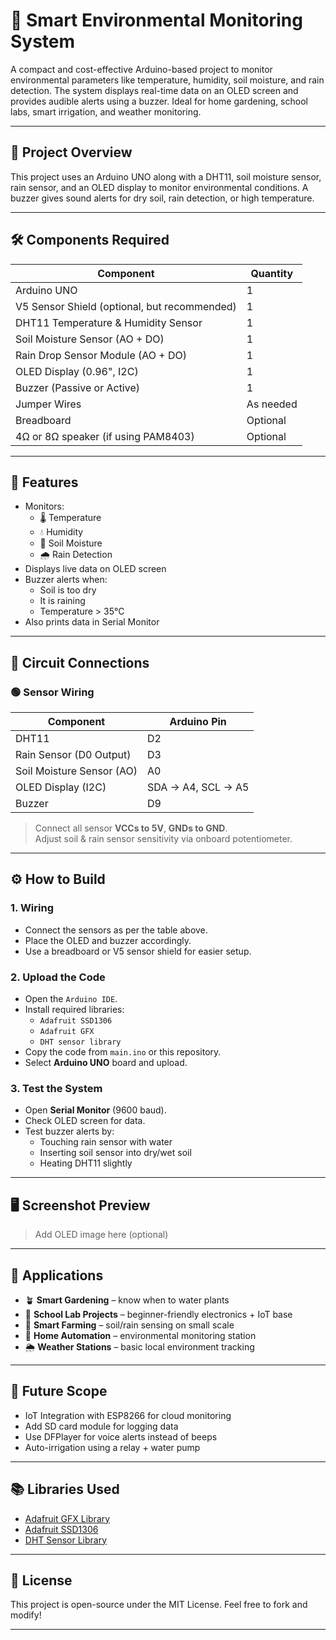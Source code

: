 # 🌿 Smart Environmental Monitoring System

A compact and cost-effective Arduino-based project to monitor environmental parameters like temperature, humidity, soil moisture, and rain detection. The system displays real-time data on an OLED screen and provides audible alerts using a buzzer. Ideal for home gardening, school labs, smart irrigation, and weather monitoring.

---

## 📸 Project Overview

This project uses an Arduino UNO along with a DHT11, soil moisture sensor, rain sensor, and an OLED display to monitor environmental conditions. A buzzer gives sound alerts for dry soil, rain detection, or high temperature.

---

## 🛠️ Components Required

| Component                 | Quantity |
|---------------------------|----------|
| Arduino UNO               | 1        |
| V5 Sensor Shield (optional, but recommended) | 1 |
| DHT11 Temperature & Humidity Sensor | 1 |
| Soil Moisture Sensor (AO + DO) | 1 |
| Rain Drop Sensor Module (AO + DO) | 1 |
| OLED Display (0.96", I2C) | 1 |
| Buzzer (Passive or Active) | 1 |
| Jumper Wires              | As needed |
| Breadboard                | Optional |
| 4Ω or 8Ω speaker (if using PAM8403) | Optional |

---

## 🧠 Features

- Monitors:
  - 🌡️ Temperature
  - 💧 Humidity
  - 🌱 Soil Moisture
  - 🌧️ Rain Detection
- Displays live data on OLED screen
- Buzzer alerts when:
  - Soil is too dry
  - It is raining
  - Temperature > 35°C
- Also prints data in Serial Monitor

---

## 🧪 Circuit Connections

### 🟢 Sensor Wiring

| Component               | Arduino Pin |
|-------------------------|-------------|
| DHT11                   | D2          |
| Rain Sensor (D0 Output) | D3          |
| Soil Moisture Sensor (AO) | A0        |
| OLED Display (I2C)      | SDA → A4, SCL → A5 |
| Buzzer                  | D9          |

> Connect all sensor **VCCs to 5V**, **GNDs to GND**.  
> Adjust soil & rain sensor sensitivity via onboard potentiometer.

---

## ⚙️ How to Build

### 1. Wiring
- Connect the sensors as per the table above.
- Place the OLED and buzzer accordingly.
- Use a breadboard or V5 sensor shield for easier setup.

### 2. Upload the Code
- Open the `Arduino IDE`.
- Install required libraries:
  - `Adafruit SSD1306`
  - `Adafruit GFX`
  - `DHT sensor library`
- Copy the code from `main.ino` or this repository.
- Select **Arduino UNO** board and upload.

### 3. Test the System
- Open **Serial Monitor** (9600 baud).
- Check OLED screen for data.
- Test buzzer alerts by:
  - Touching rain sensor with water
  - Inserting soil sensor into dry/wet soil
  - Heating DHT11 slightly

---

## 🖥️ Screenshot Preview

> Add OLED image here (optional)

---

## 🚀 Applications

- 🪴 **Smart Gardening** – know when to water plants
- 🧪 **School Lab Projects** – beginner-friendly electronics + IoT base
- 🌾 **Smart Farming** – soil/rain sensing on small scale
- 🏡 **Home Automation** – environmental monitoring station
- 🌦️ **Weather Stations** – basic local environment tracking

---

## 🔮 Future Scope

- IoT Integration with ESP8266 for cloud monitoring
- Add SD card module for logging data
- Use DFPlayer for voice alerts instead of beeps
- Auto-irrigation using a relay + water pump

---

## 📚 Libraries Used

- [Adafruit GFX Library](https://github.com/adafruit/Adafruit-GFX-Library)
- [Adafruit SSD1306](https://github.com/adafruit/Adafruit_SSD1306)
- [DHT Sensor Library](https://github.com/adafruit/DHT-sensor-library)

---

## 📝 License

This project is open-source under the MIT License. Feel free to fork and modify!

---


